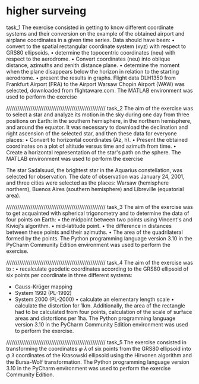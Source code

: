 # higher surveing
task_1
The exercise consisted in getting to know different coordinate systems and their conversion
on the example of the obtained airport and airplane coordinates in a given time series.
Data should have been:
• convert to the spatial rectangular coordinate system (xyz) with respect to GRS80 ellipsoids.
• determine the topocentric coordinates (neu) with respect to the aerodrome.
• Convert coordinates (neu) into oblique distance, azimuths and zenith distance plane.
• determine the moment when the plane disappears below the horizon in relation to the starting aerodrome.
• present the results in graphs.
Flight data DLH1350 from Frankfurt Airport (FRA) to the Airport Warsaw Chopin Airport (WAW) was selected, downloaded from flightaware.com.
The MATLAB environment was used to perform the exercise 

/////////////////////////////////////////////////////
task_2
The aim of the exercise was to select a star and analyze its motion in the sky during one day from
three positions on Earth: in the southern hemisphere, in the northern hemisphere, and around the equator.
It was necessary to download the declination and right ascension of the selected star, and then these data for everyone
places:
• Convert to horizontal coordinates (Az, h).
• Present the obtained coordinates on a plot of altitude versus time and
azimuth from time.
• Create a horizontal representation of the star's path on the sphere.
The MATLAB environment was used to perform the exercise 

The star Sadalsuud, the brightest star in the Aquarius constellation, was selected for observation.
The date of observation was January 24, 2001, and three cities were selected as the places: Warsaw (hemisphere
northern), Buenos Aires (southern hemisphere) and Libreville (equatorial area).

/////////////////////////////////////////////////////
task_3
The aim of the exercise was to get acquainted with spherical trigonometry and to determine the data of four
points on Earth:
• the midpoint between two points using Vincent's and Kivioj's algorithm.
• mid-latitude point.
• the difference in distances between these points and their azimuths.
• The area of the quadrilateral formed by the points.
The Python programming language version 3.10 in the PyCharm Community Edition environment was used to perform the exercise.

/////////////////////////////////////////////////////
task_4
The aim of the exercise was to :
• recalculate geodetic coordinates according to the GRS80 ellipsoid of six points per coordinate in three different systems:
  - Gauss-Krüger mapping
  - System 1992 (PL-1992)
  - System 2000 (PL-2000) 
• calculate an elementary length scale
• calculate the distortion for 1km. 
Additionally, the area of the rectangle had to be calculated from four points, 
calculation of the scale of surface areas and distortions per 1ha.
The Python programming language version 3.10 in the PyCharm Community Edition environment was used to perform the exercise.

/////////////////////////////////////////////////////
task_5
The exercise consisted in transforming the coordinates 𝜑 𝜆 of six points from the GRS80 ellipsoid into
𝜑 𝜆 coordinates of the Krasowski ellipsoid using the Hirvonen algorithm and the Bursa-Wolf transformation.
The Python programming language version 3.10 in the PyCharm environment was used to perform the exercise
Community Edition. 





